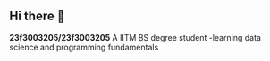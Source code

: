 ## Hi there 👋


**23f3003205/23f3003205** 
A IITM BS degree student
-learning data science and programming fundamentals



